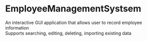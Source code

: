 # EmployeeManagementSystsem
An interactive GUI application that allows user to record employee information<br />
Supports searching, editing, deleting, importing existing data
